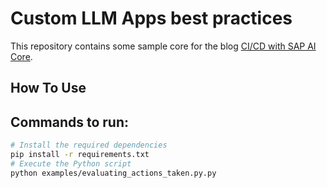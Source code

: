 # Custom LLM Apps best practices

This repository contains some sample core for the blog [CI/CD with SAP AI Core](https://community.sap.com/t5/technology-blogs-by-sap/ci-cd-with-sap-ai-core/ba-p/13708965).

## How To Use


## Commands to run:

```bash
# Install the required dependencies
pip install -r requirements.txt
# Execute the Python script
python examples/evaluating_actions_taken.py.py

```